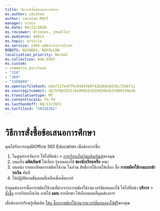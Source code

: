 ```yaml
---
title: วิธีการสั่งซื้อข้อเสนอการศึกษา
ms.author: cmcatee
author: cmcatee-MSFT
manager: scotv
ms.date: 04/21/2020
ms.reviewer: drjones, jmueller
ms.audience: Admin
ms.topic: article
ms.service: o365-administration
ROBOTS: NOINDEX, NOFOLLOW
localization_priority: Normal
ms.collection: Adm_O365
ms.custom:
- commerce_purchase
- "328"
- "369"
- "1500009"
ms.openlocfilehash: edaf127e4779c04ddf68742bd0428336c75b6f11
ms.sourcegitcommit: ab75f66355116e995b3cb5505465b31989339e28
ms.translationtype: MT
ms.contentlocale: th-TH
ms.lasthandoff: 08/13/2021
ms.locfileid: "58326362"
---
```

# <a name="how-to-purchase-an-education-offer"></a>วิธีการสั่งซื้อข้อเสนอการศึกษา

คุณได้รับการอนุมัติOffice 365 Education เมื่อต้องการซื้อ:
  
1. ในศูนย์การจัดการ ให้ไปที่หน้า \> [การเรียกเก็บเงินผลิตภัณฑ์](https://go.microsoft.com/fwlink/p/?linkid=842054)ของคุณ
2. บนแท็บ **ผลิตภัณฑ์** ให้เลือก รุ่นทดลองใช้ **ของนักเรียนหรือ** คณะ
3. บนหน้า รายละเอียดการสมัครใช้งาน ในส่วน สิทธิ์การใช้งานให้เลือก ซื้อ **การสมัครใช้งานแบบชําระเงิน** ทันที
4. ให้ปฏิบัติตามขั้นตอนที่เหลือเพื่อเช็คเอาท์

ถ้าคุณต้องการซื้อการสมัครใช้งานที่ต่างจากการสมัครใช้งานเวอร์ชันทดลองใช้ ให้ไปที่หน้า **บริการ** \> [สั่งซื้อ](https://go.microsoft.com/fwlink/p/?linkid=868433) การเรียกเก็บเงิน ภายใต้ **แผน** การศึกษา ให้เลือกแผนที่คุณต้องการ

เมื่อต้องการเรียนรู้เพิ่มเติม [ให้ดู ซื้อการสมัครใช้งานจากเวอร์ชันทดลองใช้ฟรี](https://docs.microsoft.com/microsoft-365/commerce/try-or-buy-microsoft-365#buy-a-subscription-from-your-free-trial)ของคุณ